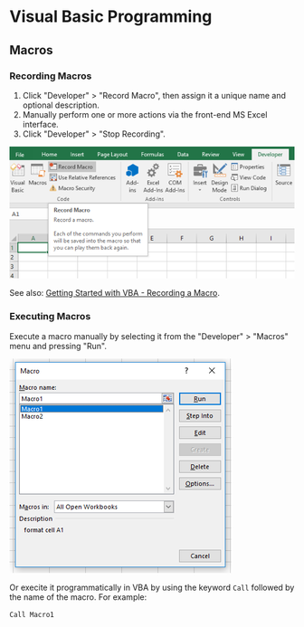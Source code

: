 # Visual Basic Programming

## Macros

### Recording Macros

  1. Click "Developer" > "Record Macro", then assign it a unique name and optional description.
  2. Manually perform one or more actions via the front-end MS Excel interface.
  3. Click "Developer" > "Stop Recording".

![A screenshot of the "Code" section of the "Developer" menu, where the macro-related buttons exist.](recording-a-macro.png)

See also: [Getting Started with VBA - Recording a Macro](https://msdn.microsoft.com/en-us/vba/office-shared-vba/articles/getting-started-with-vba-in-office#to-record-a-macro).

### Executing Macros

Execute a macro manually by selecting it from the "Developer" > "Macros" menu and pressing "Run". 

![A screenshot of the "Macros" window.](playing-a-macro.png)

Or execite it programmatically in VBA by using the keyword `Call` followed by the name of the macro. For example:

```vba
Call Macro1
```
